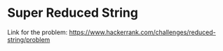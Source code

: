 # Super Reduced String
Link for the problem:
https://www.hackerrank.com/challenges/reduced-string/problem
